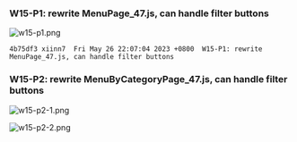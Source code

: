 ### W15-P1: rewrite MenuPage_47.js, can handle filter buttons
 
![w15-p1.png](https://wulpvnyfrkevttsnpoeg.supabase.co/storage/v1/object/public/demo-47/md_img/w15-p1.png)
```
4b75df3 xiinn7  Fri May 26 22:07:04 2023 +0800  W15-P1: rewrite MenuPage_47.js, can handle filter buttons
```

### W15-P2: rewrite MenuByCategoryPage_47.js, can handle filter buttons
 
![w15-p2-1.png](https://wulpvnyfrkevttsnpoeg.supabase.co/storage/v1/object/public/demo-47/md_img/w15-p2-1.png)

![w15-p2-2.png](https://wulpvnyfrkevttsnpoeg.supabase.co/storage/v1/object/public/demo-47/md_img/w15-p2-2.png)